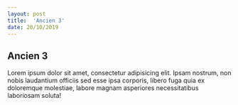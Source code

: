 ```yaml
---
layout: post
title:  'Ancien 3'
date: 20/10/2019
---
```


## Ancien 3

Lorem ipsum dolor sit amet, consectetur adipisicing elit. Ipsam nostrum, non nobis laudantium officiis sed esse ipsa corporis, libero fuga quia ex doloremque molestiae, labore magnam asperiores necessitatibus laboriosam soluta!
